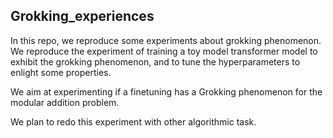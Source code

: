 ## Grokking_experiences
In this repo, we reproduce some experiments about grokking phenomenon. We reproduce the experiment of training a toy model transformer model to exhibit the grokking phenomenon, and to tune the hyperparameters to enlight some properties.

We aim at experimenting if a finetuning has a Grokking phenomenon for the modular addition problem.

We plan to redo this experiment with other algorithmic task.
